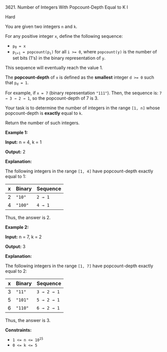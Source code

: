 3621\. Number of Integers With Popcount-Depth Equal to K I

Hard

You are given two integers `n` and `k`.

For any positive integer `x`, define the following sequence:

*   <code>p<sub>0</sub> = x</code>
*   <code>p<sub>i+1</sub> = popcount(p<sub>i</sub>)</code> for all `i >= 0`, where `popcount(y)` is the number of set bits (1's) in the binary representation of `y`.

This sequence will eventually reach the value 1.

The **popcount-depth** of `x` is defined as the **smallest** integer `d >= 0` such that <code>p<sub>d</sub> = 1</code>.

For example, if `x = 7` (binary representation `"111"`). Then, the sequence is: `7 → 3 → 2 → 1`, so the popcount-depth of 7 is 3.

Your task is to determine the number of integers in the range `[1, n]` whose popcount-depth is **exactly** equal to `k`.

Return the number of such integers.

**Example 1:**

**Input:** n = 4, k = 1

**Output:** 2

**Explanation:**

The following integers in the range `[1, 4]` have popcount-depth exactly equal to 1:

| x | Binary | Sequence   |
|---|--------|------------|
| 2 | `"10"` | `2 → 1`    |
| 4 | `"100"`| `4 → 1`    |

Thus, the answer is 2.

**Example 2:**

**Input:** n = 7, k = 2

**Output:** 3

**Explanation:**

The following integers in the range `[1, 7]` have popcount-depth exactly equal to 2:

| x | Binary  | Sequence       |
|---|---------|----------------|
| 3 | `"11"`  | `3 → 2 → 1`    |
| 5 | `"101"` | `5 → 2 → 1`    |
| 6 | `"110"` | `6 → 2 → 1`    |

Thus, the answer is 3.

**Constraints:**

*   <code>1 <= n <= 10<sup>15</sup></code>
*   `0 <= k <= 5`